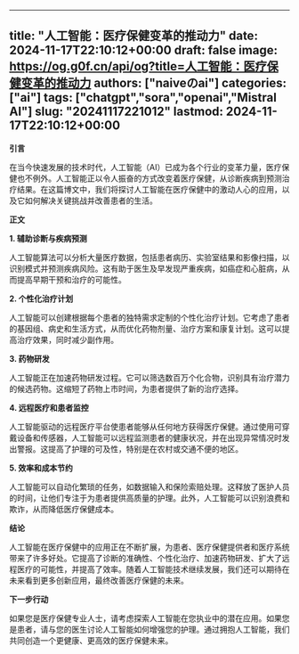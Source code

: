 
---
title: "人工智能：医疗保健变革的推动力"
date: 2024-11-17T22:10:12+00:00
draft: false
image: https://og.g0f.cn/api/og?title=人工智能：医疗保健变革的推动力
authors: ["naiveのai"]
categories: ["ai"]
tags: ["chatgpt","sora","openai","Mistral AI"]
slug: "20241117221012"
lastmod: 2024-11-17T22:10:12+00:00
---
**引言**

在当今快速发展的技术时代，人工智能（AI）已成为各个行业的变革力量，医疗保健也不例外。人工智能正以令人振奋的方式改变着医疗保健，从诊断疾病到预测治疗结果。在这篇博文中，我们将探讨人工智能在医疗保健中的激动人心的应用，以及它如何解决关键挑战并改善患者的生活。

**正文**

**1. 辅助诊断与疾病预测**

人工智能算法可以分析大量医疗数据，包括患者病历、实验室结果和影像扫描，以识别模式并预测疾病风险。这有助于医生及早发现严重疾病，如癌症和心脏病，从而提高早期干预和治疗的可能性。

**2. 个性化治疗计划**

人工智能可以创建根据每个患者的独特需求定制的个性化治疗计划。它考虑了患者的基因组、病史和生活方式，从而优化药物剂量、治疗方案和康复计划。这可以提高治疗效果，同时减少副作用。

**3. 药物研发**

人工智能正在加速药物研发过程。它可以筛选数百万个化合物，识别具有治疗潜力的候选药物。这缩短了药物上市时间，为患者提供了新的治疗选择。

**4. 远程医疗和患者监控**

人工智能驱动的远程医疗平台使患者能够从任何地方获得医疗保健。通过使用可穿戴设备和传感器，人工智能可以远程监测患者的健康状况，并在出现异常情况时发出警报。这提高了护理的可及性，特别是在农村或交通不便的地区。

**5. 效率和成本节约**

人工智能可以自动化繁琐的任务，如数据输入和保险索赔处理。这释放了医护人员的时间，让他们专注于为患者提供高质量的护理。此外，人工智能可以识别浪费和欺诈，从而降低医疗保健成本。

**结论**

人工智能在医疗保健中的应用正在不断扩展，为患者、医疗保健提供者和医疗系统带来了许多好处。它提高了诊断的准确性、个性化治疗、加速药物研发、扩大了远程医疗的可能性，并提高了效率。随着人工智能技术继续发展，我们还可以期待在未来看到更多创新应用，最终改善医疗保健的未来。

**下一步行动**

如果您是医疗保健专业人士，请考虑探索人工智能在您执业中的潜在应用。如果您是患者，请与您的医生讨论人工智能如何增强您的护理。通过拥抱人工智能，我们共同创造一个更健康、更高效的医疗保健未来。